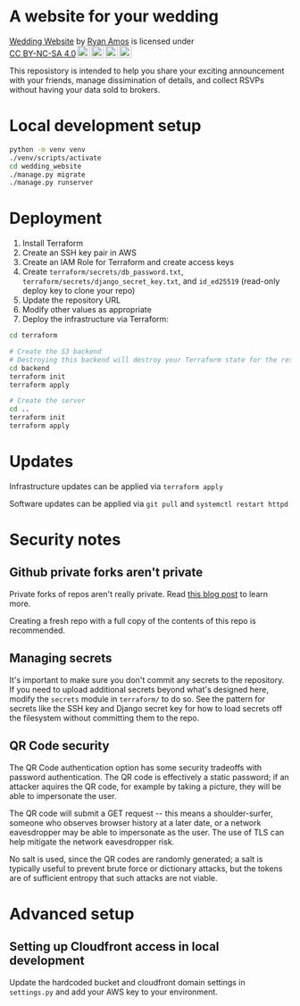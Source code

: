 # A website for your wedding

<p xmlns:cc="http://creativecommons.org/ns#" xmlns:dct="http://purl.org/dc/terms/"><a property="dct:title" rel="cc:attributionURL" href="https://github.com/rbamos/wedding-website">Wedding Website</a> by <a rel="cc:attributionURL dct:creator" property="cc:attributionName" href="https://www.ryan-b-amos.com/">Ryan Amos</a> is licensed under <a href="https://creativecommons.org/licenses/by-nc-sa/4.0/?ref=chooser-v1" target="_blank" rel="license noopener noreferrer" style="display:inline-block;">CC BY-NC-SA 4.0<img style="height:22px!important;margin-left:3px;vertical-align:text-bottom;" src="https://mirrors.creativecommons.org/presskit/icons/cc.svg?ref=chooser-v1" alt=""><img style="height:22px!important;margin-left:3px;vertical-align:text-bottom;" src="https://mirrors.creativecommons.org/presskit/icons/by.svg?ref=chooser-v1" alt=""><img style="height:22px!important;margin-left:3px;vertical-align:text-bottom;" src="https://mirrors.creativecommons.org/presskit/icons/nc.svg?ref=chooser-v1" alt=""><img style="height:22px!important;margin-left:3px;vertical-align:text-bottom;" src="https://mirrors.creativecommons.org/presskit/icons/sa.svg?ref=chooser-v1" alt=""></a></p> 

This reposistory is intended to help you share your exciting announcement with your friends, manage dissimination of details, and collect RSVPs without having your data sold to brokers.

# Local development setup

```bash
python -m venv venv
./venv/scripts/activate
cd wedding_website
./manage.py migrate
./manage.py runserver
```

# Deployment
1. Install Terraform
2. Create an SSH key pair in AWS
3. Create an IAM Role for Terraform and create access keys 
4. Create `terraform/secrets/db_password.txt`, `terraform/secrets/django_secret_key.txt`, and `id_ed25519` (read-only
    deploy key to clone your repo)
5. Update the repository URL
6. Modify other values as appropriate
7. Deploy the infrastructure via Terraform:

```bash
cd terraform

# Create the S3 backend
# Destroying this backend will destroy your Terraform state for the rest of the infrastructure
cd backend
terraform init
terraform apply

# Create the server
cd ..
terraform init
terraform apply
```

# Updates
Infrastructure updates can be applied via `terraform apply`

Software updates can be applied via `git pull` and `systemctl restart httpd`


# Security notes
## Github private forks aren't private
Private forks of repos aren't really private. Read 
[this blog post](https://trufflesecurity.com/blog/anyone-can-access-deleted-and-private-repo-data-github) to learn more.

Creating a fresh repo with a full copy of the contents of this repo is recommended.

## Managing secrets
It's important to make sure you don't commit any secrets to the repository. If you need to upload additional secrets
beyond what's designed here, modify the `secrets` module in `terraform/` to do so. See the pattern for secrets like the
SSH key and Django secret key for how to load secrets off the filesystem without committing them to the repo.

##  QR Code security
The QR Code authentication option has some security tradeoffs with password authentication. The QR code is effectively a
static password; if an attacker aquires the QR code, for example by taking a picture, they will be able to impersonate
the user.

The QR code will submit a GET request -- this means a shoulder-surfer, someone who observes browser history at a later
date, or a network eavesdropper may be able to impersonate as the user. The use of TLS can help mitigate the network
eavesdropper risk.

No salt is used, since the QR codes are randomly generated; a salt is typically useful to prevent brute force or
dictionary attacks, but the tokens are of sufficient entropy that such attacks are not viable.

# Advanced setup
## Setting up Cloudfront access in local development
Update the hardcoded bucket and cloudfront domain settings in `settings.py` and add your AWS key to your environment.